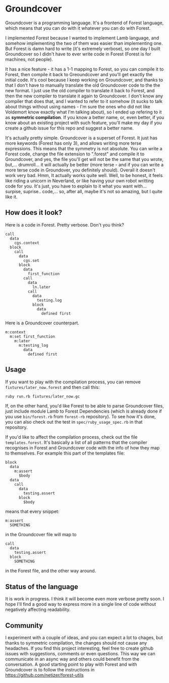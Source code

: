 # Groundcover

Groundcover is a programming language. It's a frontend of Forest language, which means that you can do with it whatever you can do with Forest.

I implemented Forest because I wanted to implement Lamb language, and somehow implementing the two of them was easier than implementing one. But Forest is damn hard to write (it's extremely verbose), so one day I built Groundcover so I didn't have to ever write code in Forest (Forest is for machines, not people).

It has a nice feature - it has a 1-1 mapping to Forest, so you can compile it to Forest, then compile it back to Greoundcover and you'll get exactly the initial code. It's cool because I keep working on Groundcover, and thanks to that I don't have to manually translate the old Groundcover code to the the new format. I just use the old compiler to translate it back to Forest, and then the new compiler to translate it again to Groundcover. I don't know any compiler that does that, and I wanted to refer to it somehow (it sucks to talk about things without using names - I'm sure the ones who did not like Voldemort know exactly what I'm talking about), so I ended up refering to it as **symmetric compilation**. If you know a better name, or, even better, if you know about an existing project with such feature, you'll make my day if you create a github issue for this repo and suggest a better name.

It's actually pretty simple. Groundcover is a superset of Forest. It just has more keywords (Forest has only 3), and allows writing more terse expressions. This means that the symmetry is not absolute. You can write a Forest code, change the file extension to ".forest" and compile it to Groundcover, and yes, the file you'll get will not be the same that you wrote, but,... drumroll... it will actually be better (more terse - and if you can write a more terse code in Groundover, you definitely should). Overall it doesn't work very bad. Hmm, It actually works quite well. Well, to be honest, it feels like riding a unicorn in Neverland, or like having your own robot writting code for you. It's just, you have to explain to it what you want with... surpise, suprise.. code,... so, after all, maybe it's not so amazing, but I quite like it.

## How does it look?

Here is a code in Forest. Pretty verbose. Don't you think?
```forest
call
  data
    cgs.context
  block
    call
      data
        cgs.set
      block
        data
          first_function
        call
          data
            ln.later
          call
            data
              testing.log
            block
              data
                defined first
```

Here is a Groundcover counterpart.

```groundcover
m:context
  m:set first_function
    m:later
      m:testing_log
        data
          defined first
```

## Usage

If you want to play with the compilation process, you can remove `fixtures/later_now.forest` and then call this:

```bash
ruby run.rb fixtures/later_now.gc
```

If, on the other hand, you'd like Forest to be able to parse Groundcover files, just include module Lamb to Forest Dependencies (which is already done if you use `bin/forest.rb` from `forest-rb` repository). To see how it's done, you can also check out the test in `spec/ruby_usage_spec.rb` in that repository.

If you'd like to affect the compilation process, check out the file `templates.forest`. It's basically a list of all patterns that the compiler recognises in Forest and Groundcover code with the info of how they map to themselves. For example this part of the templates file:

```forest
block
  data
    m:assert
      $body
  data
    call
      data
        testing.assert
      block
        $body
```

means that every snippet:

```groundcover
m:assert
  SOMETHING
```        

in the Groundcover file will map to

```forest
call
  data
    testing.assert
  block
    SOMETHING
```

in the Forest file, and the other way around.

## Status of the language

It is work in progress. I think it will become even more verbose pretty soon. I hope I'll find a good way to express more in a single line of code without negatively affecting readability.

## Community

I experiment with a couple of ideas, and you can expect a lot to chages, but thanks to symmetric compilation, the changes should not cause any headaches. If you find this project interesting, feel free to create github issues with suggestions, comments or even questions. This way we can communicate in an async way and others could benefit from the conversation. A good starting point to play with Forest and with Groundcover is to follow the instructions in https://github.com/netizer/forest-utils
